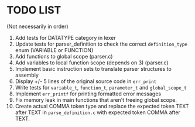 # TODO LIST
(Not necessarily in order)

1. Add tests for DATATYPE category in lexer
2. Update tests for parser_definition to check the correct `definition_type` enum (VARIABLE or FUNCTION)
3. Add functions to global scope (parser.c)
4. Add variables to local function scope (depends on 3) (parser.c)
5. Implement basic instruction sets to translate parser structures to assembly
6. Display +/- 5 lines of the original source code in `err_print`
7. Write tests for `variable_t`, `function_t`, `parameter_t` and `global_scope_t`
8. Implement `err_printf` for printing formatted error messages
9. Fix memory leak in main functions that aren't freeing global scope.
10. Create actual COMMA token type and replace the expected token TEXT after TEXT in `parse_definition.c` with expected token COMMA after TEXT.

